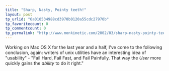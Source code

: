 ```yaml
---
title: "Sharp, Nasty, Pointy teeth!"
layout: post
tp_urlid: "6a010534988cd3970b0120a55cdc27970b"
tp_favoritecount: 0
tp_commentcount: 0
tp_permalink: "http://www.monkinetic.com/2002/03/sharp-nasty-pointy-teeth.html"
---
```

Working on Mac OS X for the last year and a half, I&#39;ve come to the following conclusion, again: writers of unix utilities have an interesting idea of &quot;usability&quot; - &quot;Fail Hard, Fail Fast, and Fail Painfully. That way the <i>User</i> more quickly gains the <i>ability</i> to do it right.&quot;
